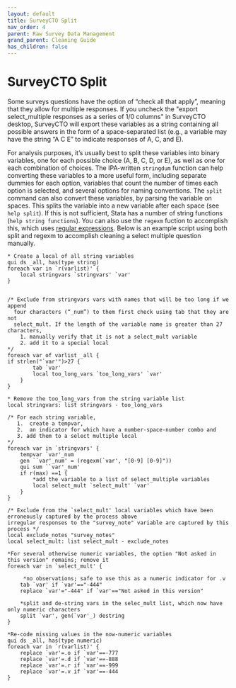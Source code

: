 ```yaml
---
layout: default
title: SurveyCTO Split
nav_order: 4
parent: Raw Survey Data Management
grand_parent: Cleaning Guide
has_children: false
---
```


# SurveyCTO Split

Some surveys questions have the option of “check all that apply”, meaning that they allow for multiple responses. If you uncheck the "export select_multiple responses as a series of 1/0 columns" in SurveyCTO desktop, SurveyCTO will export these variables as a string containing all possible answers in the form of a space-separated list (e.g., a variable may have the string “A C E” to indicate responses of A, C, and E). 

For analysis purposes, it’s usually best to split these variables into binary variables, one for each possible choice (A, B, C, D, or E), as well as one for each combination of choices. The IPA-written `stringdum` function can help converting these variables to a more useful form, including separate dummies for each option, variables that count the number of times each option is selected, and several options for naming conventions. The `split` command can also convert these variables, by parsing the variable on spaces. This splits the variable into a new variable after each space (see `help split`). If this is not sufficient, Stata has a number of string functions (`help string functions`). You can also use the `regexm` fuction to accomplish this, which uses [regular expressions](https://www.stata.com/support/faqs/data-management/regular-expressions/). Below is an example script using both split and regexm to accomplish cleaning a select multiple question manually.

```
* Create a local of all string variables
qui ds _all, has(type string)                     
foreach var in `r(varlist)' {                          
    local stringvars `stringvars' `var'
}
 

/* Exclude from stringvars vars with names that will be too long if we append
  four characters (“_num”) to them first check using tab that they are not 
  select_mult. If the length of the variable name is greater than 27 characters,
    1. manually verify that it is not a select_mult variable
    2. add it to a special local  
*/
foreach var of varlist _all {
if strlen("`var'")>27 {       
        tab `var'               
        local too_long_vars `too_long_vars' `var'                           
    }
}

* Remove the too_long_vars from the string variable list
local stringvars: list stringvars - too_long_vars     

/* For each string variable, 
   1.  create a tempvar, 
   2.  an indicator for which have a number-space-number combo and 
   3. add them to a select multiple local    
*/   
foreach var in `stringvars' {         
    tempvar `var'_num         
    gen ``var'_num' = (regexm(`var', "[0-9] [0-9]"))    
    qui sum ``var'_num'                     
    if r(max) ==1 {                 
        *add the variable to a list of select_multiple variables
        local select_mult `select_mult' `var'        
    }
}

/* Exclude from the `select_mult' local variables which have been erroneously captured by the process above
irregular responses to the "survey_note" variable are captured by this process */
local exclude_notes "survey_notes"
local select_mult: list select_mult - exclude_notes           

*For several otherwise numeric variables, the option "Not asked in this version" remains; remove it
foreach var in `select_mult' {

     *no observations; safe to use this as a numeric indicator for .v
    tab `var' if `var'=="-444" 
    replace `var'="-444" if `var'=="Not asked in this version"

    *split and de-string vars in the selec_mult list, which now have only numeric characters
    split `var', gen(`var'_) destring                  
}
 
*Re-code missing values in the now-numeric variables
qui ds _all, has(type numeric)                  
foreach var in `r(varlist)' {           
    replace `var'=.o if `var'==-777
    replace `var'=.d if `var'==-888
    replace `var'=.r if `var'==-999
    replace `var'=.v if `var'==-444
}
```
